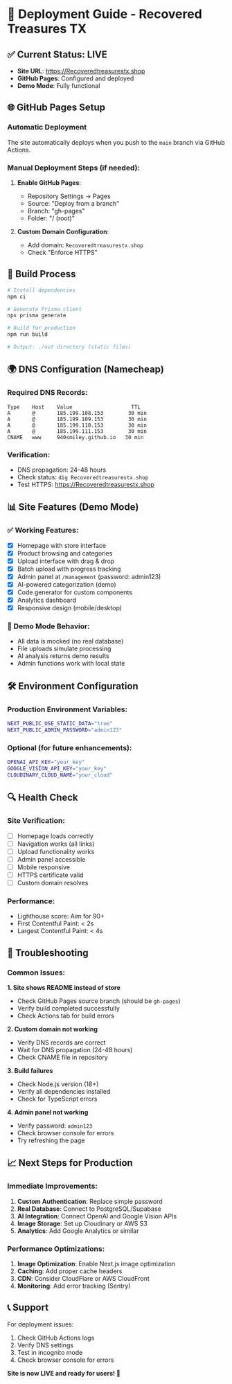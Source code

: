 # 🚀 Deployment Guide - Recovered Treasures TX

## ✅ Current Status: LIVE
- **Site URL**: https://Recoveredtreasurestx.shop
- **GitHub Pages**: Configured and deployed
- **Demo Mode**: Fully functional

## 🌐 GitHub Pages Setup

### Automatic Deployment
The site automatically deploys when you push to the `main` branch via GitHub Actions.

### Manual Deployment Steps (if needed):
1. **Enable GitHub Pages**:
   - Repository Settings → Pages
   - Source: "Deploy from a branch"
   - Branch: "gh-pages" 
   - Folder: "/ (root)"

2. **Custom Domain Configuration**:
   - Add domain: `Recoveredtreasurestx.shop`
   - Check "Enforce HTTPS"

## 🔧 Build Process
```bash
# Install dependencies
npm ci

# Generate Prisma client
npx prisma generate

# Build for production
npm run build

# Output: ./out directory (static files)
```

## 🌍 DNS Configuration (Namecheap)

### Required DNS Records:
```
Type    Host    Value                   TTL
A       @       185.199.108.153        30 min
A       @       185.199.109.153        30 min  
A       @       185.199.110.153        30 min
A       @       185.199.111.153        30 min
CNAME   www     940smiley.github.io   30 min
```

### Verification:
- DNS propagation: 24-48 hours
- Check status: `dig Recoveredtreasurestx.shop`
- Test HTTPS: https://Recoveredtreasurestx.shop

## 📊 Site Features (Demo Mode)

### ✅ Working Features:
- [x] Homepage with store interface
- [x] Product browsing and categories  
- [x] Upload interface with drag & drop
- [x] Batch upload with progress tracking
- [x] Admin panel at `/management` (password: admin123)
- [x] AI-powered categorization (demo)
- [x] Code generator for custom components
- [x] Analytics dashboard
- [x] Responsive design (mobile/desktop)

### 🔄 Demo Mode Behavior:
- All data is mocked (no real database)
- File uploads simulate processing
- AI analysis returns demo results
- Admin functions work with local state

## 🛠️ Environment Configuration

### Production Environment Variables:
```bash
NEXT_PUBLIC_USE_STATIC_DATA="true"
NEXT_PUBLIC_ADMIN_PASSWORD="admin123"
```

### Optional (for future enhancements):
```bash
OPENAI_API_KEY="your_key"
GOOGLE_VISION_API_KEY="your_key"
CLOUDINARY_CLOUD_NAME="your_cloud"
```

## 🔍 Health Check

### Site Verification:
- [ ] Homepage loads correctly
- [ ] Navigation works (all links)
- [ ] Upload functionality works
- [ ] Admin panel accessible
- [ ] Mobile responsive
- [ ] HTTPS certificate valid
- [ ] Custom domain resolves

### Performance:
- Lighthouse score: Aim for 90+ 
- First Contentful Paint: < 2s
- Largest Contentful Paint: < 4s

## 🔧 Troubleshooting

### Common Issues:

**1. Site shows README instead of store**
- Check GitHub Pages source branch (should be `gh-pages`)
- Verify build completed successfully
- Check Actions tab for build errors

**2. Custom domain not working**
- Verify DNS records are correct
- Wait for DNS propagation (24-48 hours)
- Check CNAME file in repository

**3. Build failures**
- Check Node.js version (18+)
- Verify all dependencies installed
- Check for TypeScript errors

**4. Admin panel not working**
- Verify password: `admin123`
- Check browser console for errors
- Try refreshing the page

## 📈 Next Steps for Production

### Immediate Improvements:
1. **Custom Authentication**: Replace simple password
2. **Real Database**: Connect to PostgreSQL/Supabase
3. **AI Integration**: Connect OpenAI and Google Vision APIs
4. **Image Storage**: Set up Cloudinary or AWS S3
5. **Analytics**: Add Google Analytics or similar

### Performance Optimizations:
1. **Image Optimization**: Enable Next.js image optimization
2. **Caching**: Add proper cache headers
3. **CDN**: Consider CloudFlare or AWS CloudFront
4. **Monitoring**: Add error tracking (Sentry)

## 📞 Support

For deployment issues:
1. Check GitHub Actions logs
2. Verify DNS settings
3. Test in incognito mode
4. Check browser console for errors

**Site is now LIVE and ready for users! 🎉**
